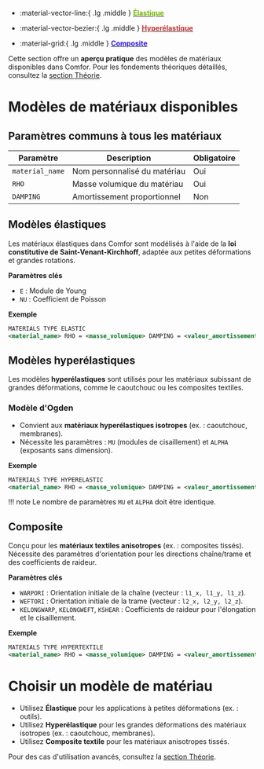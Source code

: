 <div class="grid cards" style="grid-template-columns: repeat(auto-fit, minmax(220px, 1fr))" markdown>

- :material-vector-line:{ .lg .middle }
  [<span style="color: #76B900; font-weight: bold;">Élastique</span>](#modeles_elastiques)
  
- :material-vector-bezier:{ .lg .middle }
  [<span style="color: #c73131ff; font-weight: bold;">Hyperélastique</span>](#modeles_hyperelastiques)

- :material-grid:{ .lg .middle }
  [<span style="color: #2B17E5; font-weight: bold;">Composite</span>](#composite)
  
</div>

Cette section offre un **aperçu pratique** des modèles de matériaux disponibles dans Comfor. Pour les fondements théoriques détaillés, consultez la [section Théorie](theory/theory_overview.md).

# Modèles de matériaux disponibles

## Paramètres communs à tous les matériaux

| Paramètre        | Description                     | Obligatoire |
|------------------|---------------------------------|-------------|
| `material_name`  | Nom personnalisé du matériau    | Oui         |
| `RHO`            | Masse volumique du matériau     | Oui         |
| `DAMPING`        | Amortissement proportionnel    | Non         |

## Modèles élastiques

Les matériaux élastiques dans Comfor sont modélisés à l'aide de la **loi constitutive de Saint-Venant-Kirchhoff**, adaptée aux petites déformations et grandes rotations.

**Paramètres clés**

- `E` : Module de Young
- `NU` : Coefficient de Poisson

**Exemple**

```xml
MATERIALS TYPE ELASTIC
<material_name> RHO = <masse_volumique> DAMPING = <valeur_amortissement> E = <module_young> NU = <coefficient_poisson>
```

## Modèles hyperélastiques

Les modèles **hyperélastiques** sont utilisés pour les matériaux subissant de grandes déformations, comme le caoutchouc ou les composites textiles.

### Modèle d'Ogden

- Convient aux **matériaux hyperélastiques isotropes** (ex. : caoutchouc, membranes).
- Nécessite les paramètres : `MU` (modules de cisaillement) et `ALPHA` (exposants sans dimension).

**Exemple**

```xml
MATERIALS TYPE HYPERELASTIC
<material_name> RHO = <masse_volumique> DAMPING = <valeur_amortissement> TYPE = OGDEN MU = <mu_1, mu_2, ...> ALPHA = <alpha_1, alpha_2, ...>
```

!!! note
    Le nombre de paramètres `MU` et `ALPHA` doit être identique.

## Composite

Conçu pour les **matériaux textiles anisotropes** (ex. : composites tissés).
Nécessite des paramètres d'orientation pour les directions chaîne/trame et des coefficients de raideur.

**Paramètres clés**

- `WARPORI` : Orientation initiale de la chaîne (vecteur : `l1_x, l1_y, l1_z`).
- `WEFTORI` : Orientation initiale de la trame (vecteur : `l2_x, l2_y, l2_z`).
- `KELONGWARP`, `KELONGWEFT`, `KSHEAR` : Coefficients de raideur pour l'élongation et le cisaillement.

**Exemple**

```xml
MATERIALS TYPE HYPERTEXTILE
<material_name> RHO = <masse_volumique> DAMPING = <valeur_amortissement> WARPORI = <l1_x, l1_y, l1_z> WEFTORI = <l2_x, l2_y, l2_z> KELONGWARP = <k1, k2, ...> KELONGWEFT = <k1, k2, ...> KSHEAR = <k1, k2, ...>
```

# Choisir un modèle de matériau

- Utilisez **Élastique** pour les applications à petites déformations (ex. : outils).
- Utilisez **Hyperélastique** pour les grandes déformations des matériaux isotropes (ex. : caoutchouc, membranes).
- Utilisez **Composite textile** pour les matériaux anisotropes tissés.

Pour des cas d'utilisation avancés, consultez la [section Théorie](theory/materials/materials_overview.md).
